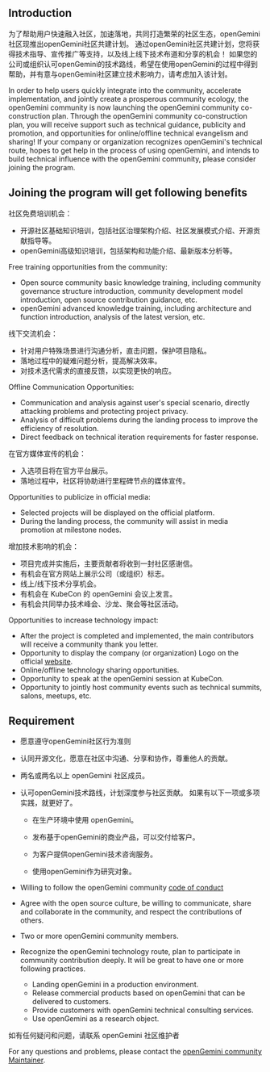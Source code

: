 ## Introduction
为了帮助用户快速融入社区，加速落地，共同打造繁荣的社区生态，openGemini社区现推出openGemini社区共建计划。 通过openGemini社区共建计划，您将获得技术指导、宣传推广等支持，以及线上线下技术布道和分享的机会！ 如果您的公司或组织认可openGemini的技术路线，希望在使用openGemini的过程中得到帮助，并有意与openGemini社区建立技术影响力，请考虑加入该计划。

In order to help users quickly integrate into the community, accelerate implementation, and jointly create a prosperous community ecology, the openGemini community is now launching the openGemini community co-construction plan. Through the openGemini community co-construction plan, you will receive support such as technical guidance, publicity and promotion, and opportunities for online/offline technical evangelism and sharing! If your company or organization recognizes openGemini's technical route, hopes to get help in the process of using openGemini, and intends to build technical influence with the openGemini community, please consider joining the program.

## Joining the program will get following benefits

社区免费培训机会：

- 开源社区基础知识培训，包括社区治理架构介绍、社区发展模式介绍、开源贡献指导等。
- openGemini高级知识培训，包括架构和功能介绍、最新版本分析等。

Free training opportunities from the community:

- Open source community basic knowledge training, including community governance structure introduction, community development model introduction, open source contribution guidance, etc.
- openGemini advanced knowledge training, including architecture and function introduction, analysis of the latest version, etc.

线下交流机会：

- 针对用户特殊场景进行沟通分析，直击问题，保护项目隐私。
- 落地过程中的疑难问题分析，提高解决效率。
- 对技术迭代需求的直接反馈，以实现更快的响应。

Offline Communication Opportunities:

- Communication and analysis against user's special scenario, directly attacking problems and protecting project privacy.
- Analysis of difficult problems during the landing process to improve the efficiency of resolution.
- Direct feedback on technical iteration requirements for faster response.

在官方媒体宣传的机会：

- 入选项目将在官方平台展示。
- 落地过程中，社区将协助进行里程碑节点的媒体宣传。

Opportunities to publicize in official media:

- Selected projects will be displayed on the official platform.
- During the landing process, the community will assist in media promotion at milestone nodes.

增加技术影响的机会：

- 项目完成并实施后，主要贡献者将收到一封社区感谢信。
- 有机会在官方网站上展示公司（或组织）标志。
- 线上/线下技术分享机会。
- 有机会在 KubeCon 的 openGemini 会议上发言。
- 有机会共同举办技术峰会、沙龙、聚会等社区活动。

Opportunities to increase technology impact:

- After the project is completed and implemented, the main contributors will receive a community thank you letter.
- Opportunity to display the company (or organization) Logo on the official [website](https://openGemini.sh/en/).
- Online/offline technology sharing opportunities.
- Opportunity to speak at the openGemini session at KubeCon.
- Opportunity to jointly host community events such as technical summits, salons, meetups, etc.

## Requirement

- 愿意遵守openGemini社区行为准则

- 认同开源文化，愿意在社区中沟通、分享和协作，尊重他人的贡献。

- 两名或两名以上 openGemini 社区成员。

- 认可openGemini技术路线，计划深度参与社区贡献。 如果有以下一项或多项实践，就更好了。

  - 在生产环境中使用 openGemini。

  - 发布基于openGemini的商业产品，可以交付给客户。

  - 为客户提供openGemini技术咨询服务。

  - 使用openGemini作为研究对象。

    

- Willing to follow the openGemini community [code of conduct](https://github.com/openGemini-sh/openGemini/blob/2734a21bb4df0860257c1238cc9f3e7c5ff32705/code_of_conduct.md)
- Agree with the open source culture, be willing to communicate, share and collaborate in the community, and respect the contributions of others.
- Two or more openGemini community members.
- Recognize the openGemini technology route, plan to participate in community contribution deeply. It will be great to have one or more following practices.
    - Landing openGemini in a production environment.
    - Release commercial products based on openGemini that can be delivered to customers.
    - Provide customers with openGemini technical consulting services.
    - Use openGemini as a research object.



如有任何疑问和问题，请联系 openGemini 社区维护者

For any questions and problems, please contact the [openGemini community Maintainer](https://github.com/openGemini-sh/openGemini/blob/master/MAINTAINERS.md).